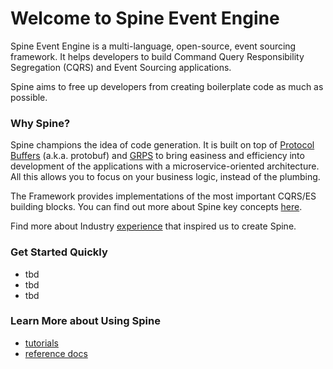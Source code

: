 # Welcome to Spine Event Engine

Spine Event Engine is a multi-language, open-source, event sourcing framework.
It helps developers to build Command Query Responsibility Segregation (CQRS) and Event Sourcing applications. 

Spine aims to free up developers from creating boilerplate code as much as possible.


### Why Spine?
Spine champions the idea of code generation. 
It is built on top of [Protocol Buffers](https://developers.google.com/protocol-buffers/docs/overview) (a.k.a. protobuf) and [GRPS](http://www.grpc.io/docs/) to bring easiness and efficiency into development of the applications with a microservice-oriented architecture. All this allows you to focus on your business logic, instead of the plumbing.


The Framework provides implementations of the most important CQRS/ES building blocks. 
You can find out more about Spine key concepts [here](concepts.md).
 
Find more about Industry [experience](prior_art.md) that inspired us to create Spine.

### Get Started Quickly
* tbd
* tbd
* tbd


### Learn More about Using Spine


* <a href="/docs/tutorials/principles.html/">tutorials</a> 
* <a href="/docs/reference/">reference docs</a> 